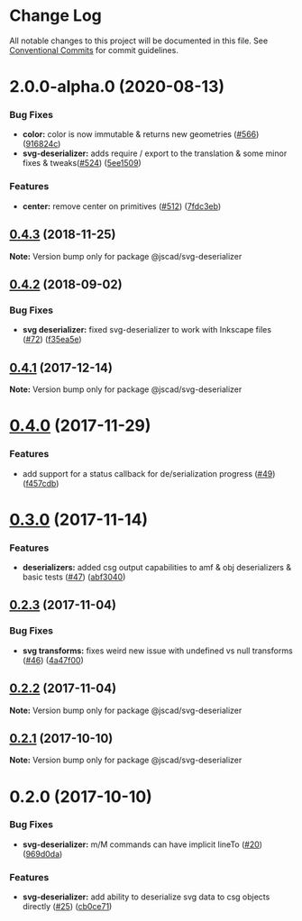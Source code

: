 # Change Log

All notable changes to this project will be documented in this file.
See [Conventional Commits](https://conventionalcommits.org) for commit guidelines.

# 2.0.0-alpha.0 (2020-08-13)


### Bug Fixes

* **color:** color is now immutable & returns new geometries ([#566](https://github.com/jscad/issues/566)) ([916824c](https://github.com/jscad/commit/916824c63a0bf8896d1b6f85a82b129a013bec58))
* **svg-deserializer:** adds require / export to the translation & some minor fixes & tweaks([#524](https://github.com/jscad/issues/524)) ([5ee1509](https://github.com/jscad/commit/5ee15099552c2201259eaa1f4664cd83d761af4b))


### Features

* **center:** remove center on primitives ([#512](https://github.com/jscad/issues/512)) ([7fdc3eb](https://github.com/jscad/commit/7fdc3eb37228ffac1756e279a65ad66cdde9761f))





<a name="0.4.3"></a>
## [0.4.3](https://github.com/jscad/io/compare/@jscad/svg-deserializer@0.4.2...@jscad/svg-deserializer@0.4.3) (2018-11-25)




**Note:** Version bump only for package @jscad/svg-deserializer

<a name="0.4.2"></a>
## [0.4.2](https://github.com/jscad/io/compare/@jscad/svg-deserializer@0.4.1...@jscad/svg-deserializer@0.4.2) (2018-09-02)


### Bug Fixes

* **svg deserializer:** fixed svg-deserializer to work with Inkscape files ([#72](https://github.com/jscad/io/issues/72)) ([f35ea5e](https://github.com/jscad/io/commit/f35ea5e))




<a name="0.4.1"></a>
## [0.4.1](https://github.com/jscad/io/compare/@jscad/svg-deserializer@0.4.0...@jscad/svg-deserializer@0.4.1) (2017-12-14)




**Note:** Version bump only for package @jscad/svg-deserializer

<a name="0.4.0"></a>
# [0.4.0](https://github.com/jscad/io/compare/@jscad/svg-deserializer@0.3.0...@jscad/svg-deserializer@0.4.0) (2017-11-29)


### Features

* add support for a status callback for de/serialization progress ([#49](https://github.com/jscad/io/issues/49)) ([f457cdb](https://github.com/jscad/io/commit/f457cdb))




<a name="0.3.0"></a>
# [0.3.0](https://github.com/jscad/io/compare/@jscad/svg-deserializer@0.2.3...@jscad/svg-deserializer@0.3.0) (2017-11-14)


### Features

* **deserializers:** added csg output capabilities to amf & obj deserializers & basic tests ([#47](https://github.com/jscad/io/issues/47)) ([abf3040](https://github.com/jscad/io/commit/abf3040))




<a name="0.2.3"></a>
## [0.2.3](https://github.com/jscad/io/compare/@jscad/svg-deserializer@0.2.2...@jscad/svg-deserializer@0.2.3) (2017-11-04)


### Bug Fixes

* **svg transforms:** fixes weird new issue with undefined vs null transforms ([#46](https://github.com/jscad/io/issues/46)) ([4a47f00](https://github.com/jscad/io/commit/4a47f00))




<a name="0.2.2"></a>
## [0.2.2](https://github.com/jscad/io/compare/@jscad/svg-deserializer@0.2.1...@jscad/svg-deserializer@0.2.2) (2017-11-04)




**Note:** Version bump only for package @jscad/svg-deserializer

<a name="0.2.1"></a>
## [0.2.1](https://github.com/jscad/io/compare/@jscad/svg-deserializer@0.2.0...@jscad/svg-deserializer@0.2.1) (2017-10-10)




**Note:** Version bump only for package @jscad/svg-deserializer

<a name="0.2.0"></a>
# 0.2.0 (2017-10-10)


### Bug Fixes

* **svg-deserializer:** m/M commands can have implicit lineTo ([#20](https://github.com/jscad/io/issues/20)) ([969d0da](https://github.com/jscad/io/commit/969d0da))


### Features

* **svg-deserializer:** add ability to deserialize svg data to csg objects directly ([#25](https://github.com/jscad/io/issues/25)) ([cb0ce71](https://github.com/jscad/io/commit/cb0ce71))
